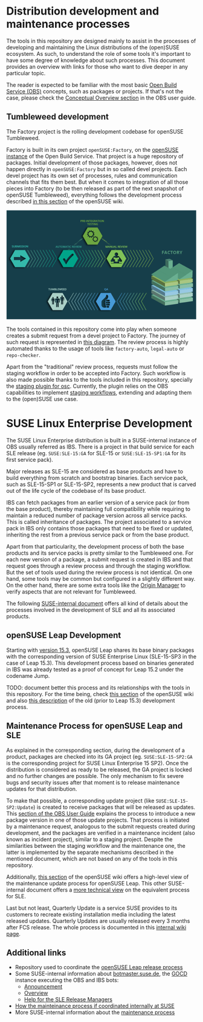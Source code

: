 # Distribution development and maintenance processes

The tools in this repository are designed mainly to assist in the processes of developing and
maintaining the Linux distributions of the (open)SUSE ecosystem. As such, to understand the role of
some tools it's important to have some degree of knowledge about such processes. This document
provides an overview with links for those who want to dive deeper in any particular topic.

The reader is expected to be familiar with the most basic [Open Build
Service (OBS)](https://openbuildservice.org/) concepts, such as packages or projects. If that's not the
case, please check the [Conceptual
Overview section](https://openbuildservice.org/help/manuals/obs-user-guide/art.obs.bg.html#sec.obsbg.concept) in the OBS user guide.

## Tumbleweed development

The Factory project is the rolling development codebase for openSUSE Tumbleweed.

Factory is built in its own project `openSUSE:Factory`, on the [openSUSE
instance](https://build.opensuse.org) of the Open Build Service. That project is a huge repository
of packages. Initial development of those packages, however, does not happen directly in
`openSUSE:Factory` but in so called devel projects. Each devel project has its own set of processes,
rules and communication channels that fits them best. But when it comes to integration of all those
pieces into Factory (to be then released as part of the next snapshot of openSUSE Tumbleweed),
everything follows the development process described [in this
section](https://en.opensuse.org/openSUSE:Factory_development_model) of the openSUSE wiki.

![Factory Workflow](res/Factory_workflow_2014.png)

The tools contained in this repository come into play when someone creates a submit request from a
devel project to Factory. The journey of such request is represented in [this
diagram](https://stephan.kulow.org/mermaid.html). The review process is highly automated thanks to
the usage of tools like `factory-auto`, `legal-auto` or `repo-checker`.

Apart from the "traditional" review process, requests must follow the staging workflow in order to
be accepted into Factory. Such workflow is also made possible thanks to the tools included in this
repository, specially the [staging plugin for
osc](https://github.com/openSUSE/openSUSE-release-tools/blob/master/docs/staging.asciidoc).
Currently, the plugin relies on the OBS capabilities to implement [staging
workflows](https://github.com/openSUSE/open-build-service/wiki/Staging-Workflow), extending and
adapting them to the (open)SUSE use case.

# SUSE Linux Enterprise Development

The SUSE Linux Enterprise distribution is built in a SUSE-internal instance of OBS usually referred
as IBS. There is a project in that build service for each SLE release (eg. `SUSE:SLE-15:GA` for
SLE-15 or `SUSE:SLE-15-SP1:GA` for its first service pack).

Major releases as SLE-15 are considered as base products and have to build everything from scratch and
bootstrap binaries. Each service pack, such as SLE-15-SP1 or SLE-15-SP2, represents a new product that
is carved out of the life cycle of the codebase of its base product.

IBS can fetch packages from an earlier version of a service pack (or from the base product), thereby
maintaining full compatibility while requiring to maintain a reduced number of package version
across all service packs. This is called inheritance of packages. The project associated to a
service pack in IBS only contains those packages that need to be fixed or updated, inheriting the
rest from a previous service pack or from the base product.

Apart from that particularity, the development process of both the base products and its service
packs is pretty similar to the Tumbleweed one. For each new version of a package, a submit request is
created in IBS and that request goes through a review process and through the staging workflow. But
the set of tools used during the review process is not identical. On one hand, some tools may be
common but configured in a slightly different way. On the other hand, there are some extra tools
like the [Origin Manager](./origin-manager.md) to verify aspects that are not relevant for
Tumbleweed.

The following [SUSE-internal
document](https://confluence.suse.com/display/projectmanagement/Product+Handbook) offers all kind of
details about the processes involved in the development of SLE and all its associated products.

## openSUSE Leap Development

Starting with [version 15.3](https://en.opensuse.org/Portal:15.3), openSUSE Leap shares its base
binary packages with the corresponding version of SUSE Enterprise Linux (SLE-15-SP3 in the case of
Leap 15.3). This development process based on binaries generated in IBS was already tested as a
proof of concept for Leap 15.2 under the codename Jump.

TODO: document better this process and its relationships with the tools in this repository. For the
time being, check [this section](https://en.opensuse.org/openSUSE:Packaging_for_Leap) of the
openSUSE wiki and also [this description](https://en.opensuse.org/openSUSE:Leap_development_process)
of the old (prior to Leap 15.3) development process.

## Maintenance Process for openSUSE Leap and SLE

As explained in the corresponding section, during the development of a product, packages are checked
into its GA project (eg. `SUSE:SLE-15-SP2:GA` is the corresponding project for SUSE Linux Enterprise
15 SP2). Once the distribution is considered as ready to be released, the GA project is locked and
no further changes are possible. The only mechanism to fix severe bugs and security issues after
that moment is to release maintenance updates for that distribution.

To make that possible, a corresponding update project (like `SUSE:SLE-15-SP2:Update`) is created to
receive packages that will be released as updates. This [section of the OBS User
Guide](https://openbuildservice.org/help/manuals/obs-user-guide/cha.obs.maintenance_setup.html)
explains the process to introduce a new package version in one of those update projects. That
process is initiated by a maintenance request, analogous to the submit requests created during
development, and the packages are verified in a maintenance incident (also known as incident
project), similar to a staging project. Despite the similarities between the staging workflow and
the maintenance one, the latter is implemented by the separate mechanisms described in the mentioned
document, which are not based on any of the tools in this repository.

Additionally, [this section](https://en.opensuse.org/openSUSE:Maintenance_update_process) of the
openSUSE wiki offers a high-level view of the maintenance update process for openSUSE Leap. This other
SUSE-internal document offers a [more technical
view](https://confluence.suse.com/display/maintenancecoordination/Maintenance+Internals) on the
equivalent process for SLE.

Last but not least, Quarterly Update is a service SUSE provides to its customers to recreate
existing installation media including the latest released updates. Quarterly Updates are usually
released every 3 months after FCS release. The whole process is documented in this [internal wiki
page](https://confluence.suse.com/display/maintenancecoordination/Quarterly+Update+Process).

## Additional links

- Repository used to coordinate the [openSUSE Leap release
  process](https://github.com/openSUSE/openSUSE-release-process)
- Some SUSE-internal information about [botmaster.suse.de](http://botmaster.suse.de), the
  [GOCD](https://www.gocd.org) instance executing the OBS and IBS bots:
  - [Announcement](https://confluence.suse.com/pages/viewpage.action?pageId=200966145)
  - [Overview](https://confluence.suse.com/display/projectmanagement/Botmaster+Documentation)
  - [Help for the SLE Release Managers](https://confluence.suse.com/display/projectmanagement/Botmaster)
- [How the mainteinance process if coordinated internally at
SUSE](https://confluence.suse.com/pages/viewpage.action?spaceKey=maintenance&title=Maintenance+Process)
- More SUSE-internal information about the [maintenance
  process](https://confluence.suse.com/pages/viewpage.action?spaceKey=maintenancecoordination&title=Shift+Left+Maintenance+Process+-+Implementation)
